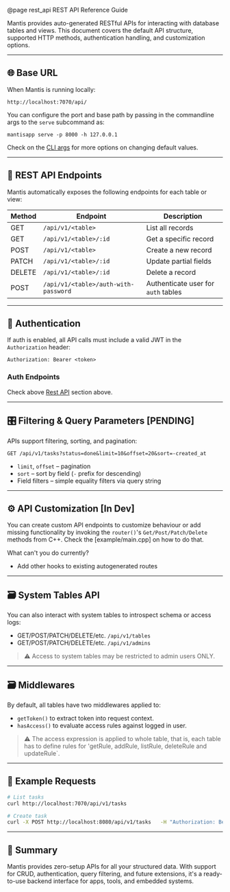 @page rest_api REST API Reference Guide

Mantis provides auto-generated RESTful APIs for interacting with database tables and views. This document covers the default API structure, supported HTTP methods, authentication handling, and customization options.

---

## 🌐 Base URL

When Mantis is running locally:

```
http://localhost:7070/api/
```

You can configure the port and base path by passing in the commandline args to the `serve` subcommand as:

```
mantisapp serve -p 8000 -h 127.0.0.1
```

Check on the [CLI args](01.cmd.md) for more options on changing default values.

---

## 📄 REST API Endpoints

Mantis automatically exposes the following endpoints for each table or view:

| Method | Endpoint                    | Description                    |
|--------|-----------------------------|--------------------------------|
| GET    | `/api/v1/<table>`              | List all records               |
| GET    | `/api/v1/<table>/:id`          | Get a specific record          |
| POST   | `/api/v1/<table>`              | Create a new record            |
| PATCH  | `/api/v1/<table>/:id`          | Update partial fields          |
| DELETE | `/api/v1/<table>/:id`          | Delete a record                |
| POST | `/api/v1/<table>/auth-with-password`          | Authenticate user for `auth` tables              |

---

## 🔐 Authentication

If auth is enabled, all API calls must include a valid JWT in the `Authorization` header:

```
Authorization: Bearer <token>
```

### Auth Endpoints

Check above [Rest API](#-rest-api-endpoints) section above.

---

## 🎛️ Filtering & Query Parameters [PENDING]

APIs support filtering, sorting, and pagination:

```
GET /api/v1/tasks?status=done&limit=10&offset=20&sort=-created_at
```

- `limit`, `offset` – pagination
- `sort` – sort by field (`-` prefix for descending)
- Field filters – simple equality filters via query string

---

## ⚙️ API Customization [In Dev]

You can create custom API endpoints to customize behaviour or add missing functionality by invoking the `router()`'s `Get/Post/Patch/Delete` methods from C++. Check the [example/main.cpp] on how to do that.

What can't you do currently?
- Add other hooks to existing autogenerated routes

---

## 🗃️ System Tables API

You can also interact with system tables to introspect schema or access logs:

- GET/POST/PATCH/DELETE/etc. `/api/v1/tables`
- GET/POST/PATCH/DELETE/etc. `/api/v1/admins`

> ⚠️ Access to system tables may be restricted to admin users ONLY.

---

## 🗃️ Middlewares

By default, all tables have two middlewares applied to:
- `getToken()` to extract token into request context.
- `hasAccess()` to evaluate access rules against logged in user.

> ⚠️ The access expression is applied to whole table, that is, each table has to define rules for 'getRule, addRule, listRule, deleteRule and updateRule`.

---

## 🧪 Example Requests

```bash
# List tasks
curl http://localhost:7070/api/v1/tasks

# Create task
curl -X POST http://localhost:8080/api/v1/tasks   -H "Authorization: Bearer <token>"   -H "Content-Type: application/json"   -d '{"title": "Write API docs", "status": "in_progress"}'
```

---

## 🏁 Summary

Mantis provides zero-setup APIs for all your structured data. With support for CRUD, authentication, query filtering, and future extensions, it's a ready-to-use backend interface for apps, tools, and embedded systems.

